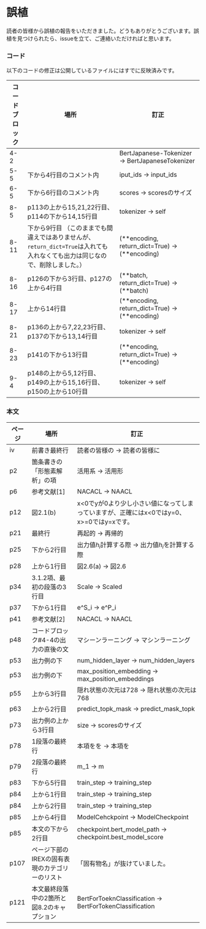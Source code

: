 # 誤植

読者の皆様から誤植の報告をいただきました。どうもありがとうございます。誤植を見つけられたら、issueを立て、ご連絡いただければと思います。

### コード

以下のコードの修正は公開しているファイルにはすでに反映済みです。

| コードブロック | 場所 | 訂正 |
| ---- | ---- | --- |
| 4-2 || BertJapanese-Tokenizer -> BertJapaneseTokenizer |
| 5-5 | 下から4行目のコメント内 | iput_ids -> input_ids |
| 6-5 | 下から6行目のコメント内 | scores -> scoresのサイズ |
| 8-5 | p113の上から15,21,22行目、p114の下から14,15行目 | tokenizer -> self |
| 8-11 | 下から9行目 （このままでも間違えではありませんが、`return_dict=True`は入れても入れなくても出力は同じなので、削除しました。） | (\*\*encoding, return_dict=True) -> (\*\*encoding)|
| 8-16 | p126の下から3行目、p127の上から4行目 | (\*\*batch, return_dict=True) -> (\*\*batch)|
| 8-17 | 上から14行目 | (\*\*encoding, return_dict=True) -> (\*\*encoding)|
| 8-21 | p136の上から7,22,23行目、p137の下から13,14行目 | tokenizer -> self |
| 8-23 | p141の下から13行目 | (\*\*encoding, return_dict=True) -> (\*\*encoding)|
| 9-4 | p148の上から5,12行目、p149の上から15,16行目、p150の上から10行目 | tokenizer -> self |

### 本文

| ページ | 場所 | 訂正 |
| ---- | ---- | --- |
| iv | 前書き最終行 | 読者の皆様の -> 読者の皆様に |
| p2  | 箇条書きの「形態素解析」の項 | 活用系 -> 活用形 |
| p6  | 参考文献[1] | NACACL -> NAACL |
| p12 | 図2.1(b) | x<0でyが0より少し小さい値になってしまっていますが、正確にはx<0ではy=0、x>=0ではy=xです。| 
| p21 | 最終行 | 再起的 -> 再帰的 |
| p25 | 下から2行目 | 出力値$h_i$計算する際 -> 出力値$h_i$を計算する際 |
| p28 | 上から1行目 | 図2.6(a) -> 図2.6 |
| p34 | 3.1.2項、最初の段落の3行目 | Scale -> Scaled |
| p37 | 下から1行目 | e^S_i -> e^P_i |
| p41 | 参考文献[2] | NACACL -> NAACL |
| p48 | コードブロック#4-4の出力の直後の文 | マシーンラーニング -> マシンラーニング |
| p53 | 出力例の下 | num_hidden_layer -> num_hidden_layers |
| p53 | 出力例の下 | max_position_embedding -> max_position_embeddings |
| p55 | 上から3行目 | 隠れ状態の次元は728 -> 隠れ状態の次元は768 |
| p63 | 上から2行目 | predict_topk_mask -> predict_mask_topk |
| p73 | 出力例の上から3行目 | size -> scoresのサイズ |
| p78 | 1段落の最終行 | 本項をを -> 本項を |
| p79 | 2段落の最終行 | m_1 -> m |
| p83 | 下から5行目 | train_step -> training_step |
| p84 | 上から1行目 | train_step -> training_step |
| p84 | 上から2行目 | train_step -> training_step |
| p85 | 上から4行目 | ModelCehckpoint -> ModelCheckpoint |
| p85 | 本文の下から2行目 | checkpoint.bert_model_path -> checkpoint.best_model_score |
| p107 | ページ下部のIREXの固有表現のカテゴリーのリスト | 「固有物名」が抜けていました。|
| p121 | 本文最終段落中の2箇所と図8.2のキャプション| BertForToeknClassification -> BertForTokenClassification |

